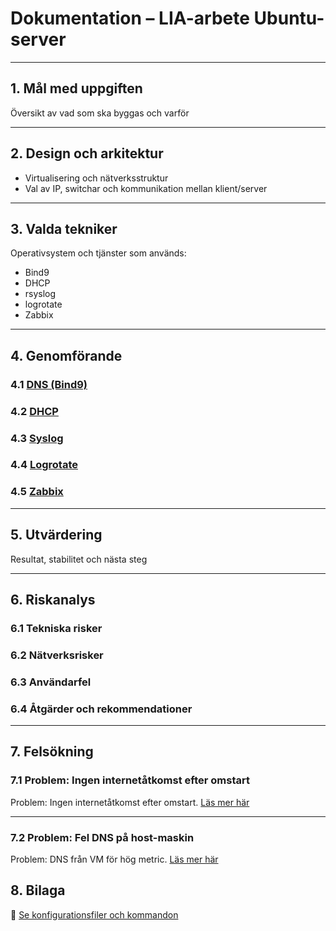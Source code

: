 # Dokumentation – LIA-arbete Ubuntu-server

---

## 1. Mål med uppgiften
Översikt av vad som ska byggas och varför

---

## 2. Design och arkitektur
- Virtualisering och nätverksstruktur  
- Val av IP, switchar och kommunikation mellan klient/server

---

## 3. Valda tekniker
Operativsystem och tjänster som används:
- Bind9
- DHCP
- rsyslog
- logrotate
- Zabbix

---

## 4. Genomförande

### 4.1 [DNS (Bind9)](./dns.md)
### 4.2 [DHCP](./dhcp.md)
### 4.3 [Syslog](./syslog.md)
### 4.4 [Logrotate](./logrotate.md)
### 4.5 [Zabbix](./zabbix.md)

---

## 5. Utvärdering
Resultat, stabilitet och nästa steg

---

## 6. Riskanalys

### 6.1 Tekniska risker  
### 6.2 Nätverksrisker  
### 6.3 Användarfel  
### 6.4 Åtgärder och rekommendationer  

---

## 7. Felsökning

### 7.1 Problem: Ingen internetåtkomst efter omstart  
Problem: Ingen internetåtkomst efter omstart. [Läs mer här](./Felsokning2.md)

---

### 7.2 Problem: Fel DNS på host-maskin
Problem: DNS från VM för hög metric. [Läs mer här](./felsökning.md)

## 8. Bilaga

🔗 [Se konfigurationsfiler och kommandon](./config/)
